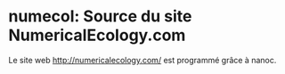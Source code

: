 numecol: Source du site NumericalEcology.com
============================================

Le site web http://numericalecology.com/ est programmé grâce à nanoc.
